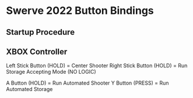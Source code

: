 # Swerve 2022 Button Bindings

## Startup Procedure


## XBOX Controller
Left Stick Button (HOLD) = Center Shooter 
Right Stick Button (HOLD) = Run Storage Accepting Mode (NO LOGIC)

A Button (HOLD) = Run Automated Shooter
Y Button (PRESS) = Run Automated Storage